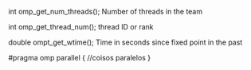 int omp_get_num_threads();
Number of threads in the team

int omp_get_thread_num();
thread ID or rank

double ompt_get_wtime();
Time in seconds since fixed point in the past

#pragma omp parallel
{
  //coisos paralelos
}
